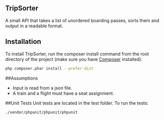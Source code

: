 ## TripSorter
A small API that takes a list of unordered boarding passes, sorts them and output in a readable format. 

## Installation
To install TripSorter, run the composer install command from the root directory
of the project (make sure you have [Composer](http://getcomposer.org) installed):

```bash
php composer.phar install --prefer-dist
```

##Assumptions
- Input is read from a json file.
- A train and a flight must have a seat assignment.


##Unit Tests
Unit tests are located in the test folder. To run the tests: 
```bash
./vendor/phpunit/phpunit/phpunit
```